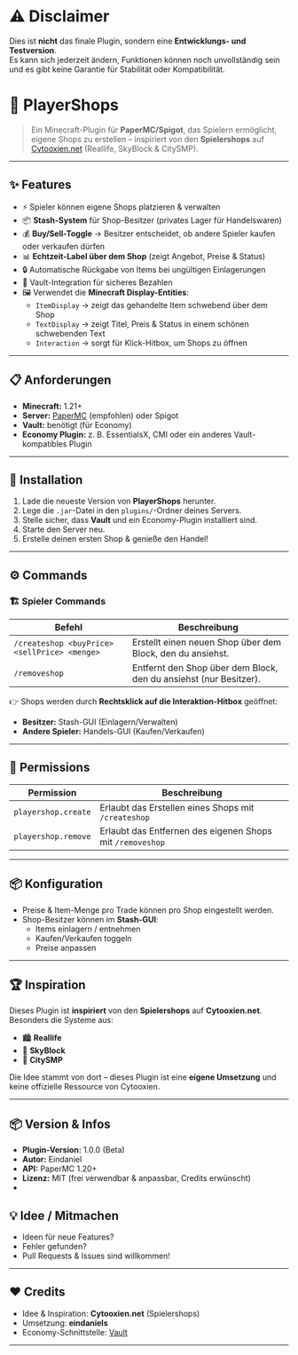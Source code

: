 # ⚠️ Disclaimer
Dies ist **nicht** das finale Plugin, sondern eine **Entwicklungs- und Testversion**.  
Es kann sich jederzeit ändern, Funktionen können noch unvollständig sein und es gibt keine Garantie für Stabilität oder Kompatibilität.

# 🛒 PlayerShops

> Ein Minecraft-Plugin für **PaperMC/Spigot**, das Spielern ermöglicht, eigene Shops zu erstellen – inspiriert von den **Spielershops** auf [Cytooxien.net](https://cytooxien.net) (Reallife, SkyBlock & CitySMP).

---

## ✨ Features

- ⚡ Spieler können eigene Shops platzieren & verwalten
- 📦 **Stash-System** für Shop-Besitzer (privates Lager für Handelswaren)
- 💰 **Buy/Sell-Toggle** → Besitzer entscheidet, ob andere Spieler kaufen oder verkaufen dürfen
- 📊 **Echtzeit-Label über dem Shop** (zeigt Angebot, Preise & Status)
- 🔒 Automatische Rückgabe von Items bei ungültigen Einlagerungen
- 💸 Vault-Integration für sicheres Bezahlen
- 🖼️ Verwendet die **Minecraft Display-Entities**:
    - `ItemDisplay` → zeigt das gehandelte Item schwebend über dem Shop
    - `TextDisplay` → zeigt Titel, Preis & Status in einem schönen schwebenden Text
    - `Interaction` → sorgt für Klick-Hitbox, um Shops zu öffnen

---

## 📋 Anforderungen

- **Minecraft:** 1.21+
- **Server:** [PaperMC](https://papermc.io) (empfohlen) oder Spigot
- **Vault:** benötigt (für Economy)
- **Economy Plugin:** z. B. EssentialsX, CMI oder ein anderes Vault-kompatibles Plugin

---

## 🚀 Installation

1. Lade die neueste Version von **PlayerShops** herunter.
2. Lege die `.jar`-Datei in den `plugins/`-Ordner deines Servers.
3. Stelle sicher, dass **Vault** und ein Economy-Plugin installiert sind.
4. Starte den Server neu.
5. Erstelle deinen ersten Shop & genieße den Handel!
---

## ⚙️ Commands

### 🏗️ Spieler Commands

| Befehl                                       | Beschreibung                                                      |
|----------------------------------------------|-------------------------------------------------------------------|
| `/createshop <buyPrice> <sellPrice> <menge>` | Erstellt einen neuen Shop über dem Block, den du ansiehst.        |
| `/removeshop`                                | Entfernt den Shop über dem Block, den du ansiehst (nur Besitzer). |

👉 Shops werden durch **Rechtsklick auf die Interaktion-Hitbox** geöffnet:
- **Besitzer:** Stash-GUI (Einlagern/Verwalten)
- **Andere Spieler:** Handels-GUI (Kaufen/Verkaufen)

---

## 🔑 Permissions

| Permission          | Beschreibung                                              |
|---------------------|-----------------------------------------------------------|
| `playershop.create` | Erlaubt das Erstellen eines Shops mit `/createshop`       |
| `playershop.remove` | Erlaubt das Entfernen des eigenen Shops mit `/removeshop` | 

---

## 📦 Konfiguration

- Preise & Item-Menge pro Trade können pro Shop eingestellt werden.
- Shop-Besitzer können im **Stash-GUI**:
    - Items einlagern / entnehmen
    - Kaufen/Verkaufen toggeln
    - Preise anpassen

---

## 🏆 Inspiration

Dieses Plugin ist **inspiriert** von den **Spielershops** auf **Cytooxien.net**.  
Besonders die Systeme aus:
- 🏙️ **Reallife**
- 🌌 **SkyBlock**
- 🌆 **CitySMP**

Die Idee stammt von dort – dieses Plugin ist eine **eigene Umsetzung** und keine offizielle Ressource von Cytooxien.

---

## 📦 Version & Infos

- **Plugin-Version:** 1.0.0 (Beta)
- **Autor:** Eindaniel
- **API:** PaperMC 1.20+
- **Lizenz:** MIT (frei verwendbar & anpassbar, Credits erwünscht)
- 
## 💡 Idee / Mitmachen

- Ideen für neue Features?
- Fehler gefunden?
- Pull Requests & Issues sind willkommen!

---

## ❤️ Credits

- Idee & Inspiration: **Cytooxien.net** (Spielershops)
- Umsetzung: **eindaniels**
- Economy-Schnittstelle: [Vault](https://www.spigotmc.org/resources/vault.34315/)

---
